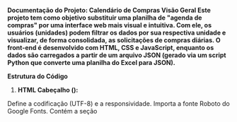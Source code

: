 <b>Documentação do Projeto: Calendário de Compras
Visão Geral
Este projeto tem como objetivo substituir uma planilha de "agenda de compras" por uma interface web mais visual e intuitiva. Com ele, os usuários (unidades) podem filtrar os dados por sua respectiva unidade e visualizar, de forma consolidada, as solicitações de compras diárias. O front-end é desenvolvido com HTML, CSS e JavaScript, enquanto os dados são carregados a partir de um arquivo JSON (gerado via um script Python que converte uma planilha do Excel para JSON).</b>

<b>Estrutura do Código
1. HTML
Cabeçalho (<head>):</b>

Define a codificação (UTF-8) e a responsividade.
Importa a fonte Roboto do Google Fonts.
Contém a seção <style> com a definição de estilos (CSS) para o layout e os componentes do calendário.
Corpo (<body>):

Header: Exibe a logo da empresa.
Título: "Calendário de Compras".
Filtro por Unidade: Um <select> que permite filtrar os dados com base na unidade (filial).
Navegação de Meses: Botões para avançar ou retroceder o mês e um elemento <span> para exibir o mês/ano atual.
Calendário: Um <div> com a classe calendar que será preenchido dinamicamente via JavaScript com os dias do mês.
Modal: Um modal para exibir os detalhes de cada dia quando clicado.
<b>2. CSS</b>
Estilos Gerais: Define o layout, cores, espaçamentos e tipografia utilizando a fonte Roboto.
Estilização do Filtro e Navegação de Meses: Define estilos para os elementos de filtro e botões de navegação.
Estilização do Calendário:
Utiliza grid layout para distribuir os dias da semana e os dias do mês.
Destaca células com compras (classe .has-agenda) e o dia selecionado (classe .selected).
Modal: Estilos para exibir o modal centralizado na tela e o botão de fechar.
<b>3. JavaScript</b>
Variáveis Globais:
dados: Array que armazenará os dados carregados do arquivo JSON.
dataAtual, mesAtual e anoAtual: Variáveis para gerenciar a data atual e atualizar a visualização do calendário.
Funções Principais:
formatarData(data)
Formata uma data do formato D/M/AAAA para DD/MM/AAAA.
Exemplo de uso:

<b>js</b>
Copiar
formatarData("5/9/2025"); // retorna "05/09/2025"
atualizarTituloMes()
Atualiza o elemento que exibe o mês e o ano atuais.
Utiliza um array de meses em português para formatar a string.

gerarOpcoesFilial()
Gera dinamicamente as opções do filtro de unidades (filiais) com base nos dados do JSON.

Cria a opção padrão "Todas as Unidades".
Extrai e ordena as filiais únicas presentes no JSON e as adiciona ao <select>.
gerarCalendario(unidadeSelecionada = '')
Constrói o calendário para o mês e ano atuais.

Cria os cabeçalhos dos dias da semana.
Calcula o offset (células vazias) para alinhar o primeiro dia do mês de acordo com o dia da semana.
Cria as células correspondentes aos dias do mês.
Filtra os dados do JSON para identificar os dias que possuem compras e aplica a classe .has-agenda para destacar esses dias.
exibirDetalhes(dia)
Exibe os detalhes das compras para um dia específico em um modal.

Remove a classe .selected dos dias previamente selecionados.
Adiciona a classe .selected ao dia clicado.
Filtra os dados do JSON para obter as compras do dia (considerando também o filtro por unidade, se aplicável).
Monta o conteúdo HTML com os detalhes de cada compra (data de abertura, categoria, filial, previsão de entrega) e exibe no modal.
fecharModal()
Fecha o modal de detalhes, ocultando-o da visualização.

filtrarPorUnidade()
Chamada quando o usuário seleciona uma filial no <select>.

Obtém o valor selecionado e regenera o calendário para exibir apenas as compras daquela unidade.
Remove a seleção de qualquer dia previamente selecionado.
mudarMes(direcao)
Permite a navegação entre os meses.

Atualiza as variáveis mesAtual e anoAtual de acordo com a direção (-1 para mês anterior, 1 para próximo mês).
Atualiza o título com o mês/ano e regenera o calendário mantendo o filtro de filial, se estiver ativo.
window.onload
Quando a página carrega:

Tenta carregar os dados do arquivo agenda.json via fetch.
Em caso de sucesso, armazena os dados, gera as opções do filtro e renderiza o calendário.
Em caso de erro, exibe uma mensagem no console e alerta o usuário.
Fluxo de Funcionamento
Carregamento Inicial:
Ao carregar a página, o script realiza um fetch para carregar o arquivo agenda.json. Se os dados forem carregados corretamente, o sistema:

Popula o filtro de unidades.
Atualiza o título com o mês e ano atuais.
Gera o calendário com os dias do mês atual, destacando aqueles que possuem compras.
Interação do Usuário:

Filtragem: O usuário pode selecionar uma unidade no filtro, o que faz com que o calendário seja regenerado para exibir apenas as compras da filial selecionada.
Navegação de Meses: O usuário pode navegar entre os meses utilizando os botões "Mês Anterior" e "Próximo Mês". O título e o calendário são atualizados de acordo.
Visualização de Detalhes: Ao clicar em um dia, o sistema exibe um modal com os detalhes das compras daquele dia. O dia selecionado é destacado no calendário.
Fechamento do Modal:
O usuário pode fechar o modal clicando no "X" ou fora da área de conteúdo, retornando à visualização do calendário.

<b>Tecnologias Utilizadas</b>
Front-end:

<b>HTML5: Estrutura e semântica da página.
CSS3: Estilização e responsividade da interface.
JavaScript (ES6): Lógica para manipulação do DOM, interação com o usuário e consumo de dados do JSON.
Back-end / Suporte:</b>

<b>Arquivo JSON</b>: Dados gerados via script Python que converte a planilha Excel para JSON. Este JSON contém informações como data de abertura, categoria, filial e previsão de entrega das compras.
Considerações Finais
<b>Manutenção:</b>
A documentação interna e a organização das funções facilitam a manutenção e futuras atualizações do sistema.

<b>Extensibilidade:</b>
O sistema pode ser expandido para incluir mais filtros ou funcionalidades, bastando adicionar novas funções e atualizar a interface conforme necessário.

<b>Experiência do Usuário:</b>
O uso de um modal para detalhes e a navegação intuitiva entre os meses melhoram significativamente a experiência dos usuários em comparação com a planilha antiga.
